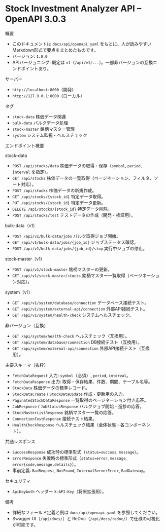 # Stock Investment Analyzer API – OpenAPI 3.0.3

概要
- このドキュメントは `docs/api/openapi.yaml` をもとに、人が読みやすいMarkdown形式で要点をまとめたものです。
- バージョン: `1.0.0`
- APIバージョニング: 既定は `v1`（`/api/v1/...`）。一部非バージョンの互換エンドポイントあり。

サーバー
- `http://localhost:8000`（開発）
- `http://127.0.0.1:8000`（ローカル）

タグ
- `stock-data` 株価データ関連
- `bulk-data` バルクデータ処理
- `stock-master` 銘柄マスター管理
- `system` システム監視・ヘルスチェック

エンドポイント概要

stock-data
- `POST /api/stocks/data` 株価データの取得・保存（`symbol`, `period`, `interval` を指定）。
- `GET /api/stocks` 株価データの一覧取得（ページネーション、フィルタ、ソート対応）。
- `POST /api/stocks` 株価データの新規作成。
- `GET /api/stocks/{stock_id}` 特定データ取得。
- `PUT /api/stocks/{stock_id}` 特定データ更新。
- `DELETE /api/stocks/{stock_id}` 特定データ削除。
- `POST /api/stocks/test` テストデータの作成（開発・検証用）。

bulk-data（v1）
- `POST /api/v1/bulk-data/jobs` バルク取得ジョブ開始。
- `GET /api/v1/bulk-data/jobs/{job_id}` ジョブステータス確認。
- `POST /api/v1/bulk-data/jobs/{job_id}/stop` 実行中ジョブの停止。

stock-master（v1）
- `POST /api/v1/stock-master` 銘柄マスターの更新。
- `GET /api/v1/stock-master/stocks` 銘柄マスター一覧取得（ページネーション対応）。

system（v1）
- `GET /api/v1/system/database/connection` データベース接続テスト。
- `GET /api/v1/system/external-api/connection` 外部API接続テスト。
- `GET /api/v1/system/health-check` システムヘルスチェック。

非バージョン（互換）
- `GET /api/system/health-check` ヘルスチェック（互換用）。
- `GET /api/system/database/connection` DB接続テスト（互換用）。
- `GET /api/system/external-api/connection` 外部API接続テスト（互換用）。

主要スキーマ（抜粋）
- `FetchDataRequest` 入力: `symbol`（必須）, `period`, `interval`。
- `FetchDataResponse` 出力: 取得・保存結果、件数、期間、テーブル名等。
- `StockData` 株価データの標準レコード。
- `StockDataCreate` / `StockDataUpdate` 作成・更新用の入力。
- `PaginatedStockDataResponse` 一覧取得のページネーション付き応答。
- `JobResponse` / `JobStatusResponse` バルクジョブ開始・進捗の応答。
- `StockMasterListResponse` 銘柄マスター一覧の応答。
- `ConnectionTestResponse` 接続テスト結果。
- `HealthCheckResponse` ヘルスチェック結果（全体状態・各コンポーネント）。

共通レスポンス
- `SuccessResponse` 成功時の標準形式（`status=success`, `message`）。
- `ErrorResponse` 失敗時の標準形式（`status=error`, `message`, `error{code,message,details}`）。
- 事前定義: `BadRequest`, `NotFound`, `InternalServerError`, `BadGateway`。

セキュリティ
- `ApiKeyAuth` ヘッダー `X-API-Key`（将来拡張用）。

備考
- 詳細なフィールド定義と例は `docs/api/openapi.yaml` を参照してください。
- Swagger UI（`/api/docs/`）と ReDoc（`/api/docs/redoc/`）で仕様の可視化が可能です。
